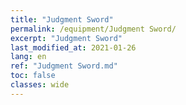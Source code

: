 ```yaml
---
title: "Judgment Sword"
permalink: /equipment/Judgment Sword/
excerpt: "Judgment Sword"
last_modified_at: 2021-01-26
lang: en
ref: "Judgment Sword.md"
toc: false
classes: wide
---
```


